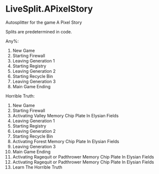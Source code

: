 # LiveSplit.APixelStory
Autosplitter for the game A Pixel Story

Splits are predetermined in code.

Any%:
 1. New Game
 2. Starting Firewall
 3. Leaving Generation 1
 4. Starting Registry
 5. Leaving Generation 2
 6. Starting Recycle Bin
 7. Leaving Generation 3
 8. Main Game Ending

Horrible Truth:
 1. New Game
 2. Starting Firewall
 3. Activating Valley Memory Chip Plate In Elysian Fields
 4. Leaving Generation 1
 5. Starting Registry
 6. Leaving Generation 2
 7. Starting Recycle Bin
 8. Activating Forest Memory Chip Plate In Elysian Fields
 9. Leaving Generation 3
 10. Main Game Ending
 11. Activating Ragequit or Padthrower Memory Chip Plate In Elysian Fields
 12. Activating Ragequit or Padthrower Memory Chip Plate In Elysian Fields
 13. Learn The Horrible Truth